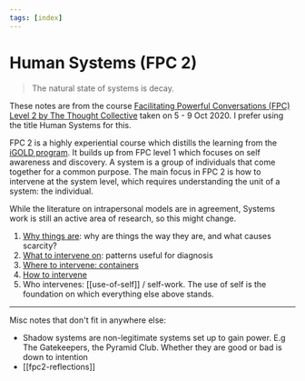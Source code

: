 ```yaml
---
tags: [index]
---
```


# Human Systems (FPC 2)

> The natural state of systems is decay.

These notes are from the course [Facilitating Powerful Conversations (FPC) Level 2 by The Thought Collective](https://thethoughtcollective.com.sg/class_details/FACILITATING_POWERFUL_CONVERSATIONS_LEVEL_2) taken on 5 - 9 Oct 2020. I prefer using the title Human Systems for this.

FPC 2 is a highly experiential course which distills the learning from the [iGOLD program](https://www.gestaltod.org/programs/igold-program/about-the-igold-program/). It builds up from FPC level 1 which focuses on self awareness and discovery. A system is a group of individuals that come together for a common purpose. The main focus in FPC 2 is how to intervene at the system level, which requires understanding the unit of a system: the individual.

While the literature on intrapersonal models are in agreement, Systems work is still an active area of research, so this might change.

1. [Why things are](why-things-are-in-systems.md): why are things the way they are, and what causes scarcity?
2. [What to intervene on](patterns-in-systems.md): patterns useful for diagnosis
3. [Where to intervene: containers](containers-in-systems.md)
4. [How to intervene](intervening-in-systems.md)
5. Who intervenes: [[use-of-self]] / self-work. The use of self is the foundation on which everything else above stands.

---

Misc notes that don't fit in anywhere else:

* Shadow systems are non-legitimate systems set up to gain power. E.g The Gatekeepers, the Pyramid Club. Whether they are good or bad is down to intention
* [[fpc2-reflections]]
